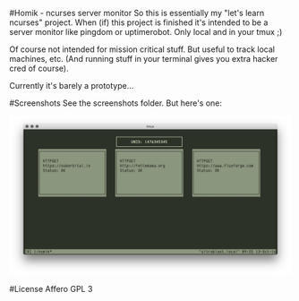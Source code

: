 #Homik - ncurses server monitor
So this is essentially my "let's learn ncurses" project. When (if) this project is finished it's intended to be a server monitor like pingdom or uptimerobot. Only local and in your tmux ;)

Of course not intended for mission critical stuff. But useful to track local machines, etc. (And running stuff in your terminal gives you extra hacker cred of course).

Currently it's barely a prototype...

#Screenshots
See the screenshots folder. But here's one:

![Homik Screenshot](/screenshots/screen-1.png?raw=true "Homik Screenshot")

#License
Affero GPL 3

